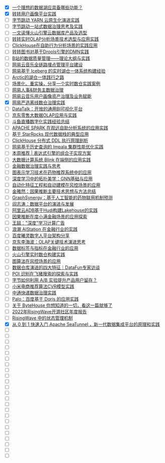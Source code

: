 - [x] [一个理想的数据湖应具备哪些功能？](https://smartsi.blog.csdn.net/article/details/132332451)
- [x] [转转用户画像平台实践](https://smartsi.blog.csdn.net/article/details/128339475)
- [ ] [字节跳动 YARN 云原生化演进实践](https://mp.weixin.qq.com/s/TFW6gumUXsL5BkgP5PIjGg)
- [ ] [字节跳动一站式数据治理思考及实践](https://mp.weixin.qq.com/s/HNb497p9KOnF3d49-F0A2g)
- [ ] [一文读懂火山引擎云数据库产品及选型](https://mp.weixin.qq.com/s/bwo9W4czm1_VHkL2K9nu5Q)
- [ ] [转转实时OLAP分析场景技术选型与应用实践](https://mp.weixin.qq.com/s/Rr_mOssKpdiht7SyVwGIQg)
- [ ] [ClickHouse在自助行为分析场景的实践应用](https://mp.weixin.qq.com/s/TQQqgF15Dct9w_86Rsbijg)
- [ ] [转转图书对基于Drools引擎的DMN实践](https://mp.weixin.qq.com/s/diFz2OkJHxvsANxl_N5leA)
- [ ] [B站的数据质量管理——理论大纲与实践](https://mp.weixin.qq.com/s/l9RV5MfnoaSMLaki0YEC9g)
- [ ] [网易云音乐全链路埋点管理平台建设](https://mp.weixin.qq.com/s/3O22GPGq6zoqEWJ8pLJlFQ)
- [ ] [网易基于 Iceberg 的实时湖仓一体系统构建经验](https://mp.weixin.qq.com/s/o_vDV0bsz1yircknJj_oqA)
- [ ] [Arctic的湖仓一体践行之路](https://mp.weixin.qq.com/s/23UTHsU5pmZpmCXe1oV_7Q)
- [ ] [场景化、重实操，分享一个实时数仓实践案例](https://mp.weixin.qq.com/s/21bokqPVj0twDGDMO12AiQ)
- [ ] [网易人事&财务主数据治理](https://mp.weixin.qq.com/s/w2ZxnwfB4nyMESXSvysfsw)
- [ ] [网易云音乐用户画像资产治理及业务赋能](https://mp.weixin.qq.com/s/5BWCGPmrRhNDeOwL44rbiQ)
- [x] [网易严选离线数仓治理实践](https://smartsi.blog.csdn.net/article/details/128927490)
- [ ] [DataTalk：开放的通用BI可视化平台](https://mp.weixin.qq.com/s/aC0LsddNfWLuSYZErvothg)
- [ ] [​京东零售大数据OLAP应用与实践](https://mp.weixin.qq.com/s/9RKTliadP04YYzLmQbEKjg)
- [ ] [斗鱼直播数字化实践经验总结](https://mp.weixin.qq.com/s/bj3TMI2DhkWqoNKbZMTrHw)
- [ ] [APACHE SPARK 在观远自助分析系统的应用实践](https://mp.weixin.qq.com/s/BXDUNTaISYUEkhRuK8jHHA)
- [ ] [基于 StarRocks 现代数据栈的典型应用](https://mp.weixin.qq.com/s/-AdnrTTMxdGAQqz-_W1oTQ)
- [ ] [ClickHouse 分布式 DDL 执行原理剖析](https://mp.weixin.qq.com/s/pLpXI53zcnRNRi531PVIgA)
- [ ] [网易基于历史查询的 Impala 集群性能优化实践](https://mp.weixin.qq.com/s/xba4hHxiYhksbJkSu5oeQQ)
- [ ] [本周推荐 | 表达式引擎的组合子实现方案](https://mp.weixin.qq.com/s/obGdHPbJlSwqqDk4-vtgZA)
- [ ] [大数据计算系统 Blink 在端侧的应用实践](https://mp.weixin.qq.com/s/BCYV8vbpCPBKQA-QiTf_3g)
- [ ] [金融数据治理实践与思考](https://mp.weixin.qq.com/s/ro63X47TzW39mJW9XBqSRQ)
- [ ] [​图表示学习技术在药物推荐系统中的应用](https://mp.weixin.qq.com/s/p1phl-EbmGDUshkNvbHVgw)
- [ ] [深度学习中的拓扑美学：GNN基础与应用](https://mp.weixin.qq.com/s/kHeAf8SCZvPzfNTTQYo5Uw)
- [ ] [自动化特征工程和自动建模在风控场景的应用](https://mp.weixin.qq.com/s/NwW1Fw4iinPdlEtHf-WizA)
- [ ] [金雅然：因果推断主要技术思想与方法总结](https://mp.weixin.qq.com/s/fLkuMyM86dSTtI8bBdutgw)
- [ ] [GraphSynergy：基于人工智能的药物联用机制预测](https://mp.weixin.qq.com/s/ZiOycIXzmWbwmr4Eigoq6g)
- [ ] [阎志涛：数据平台的演进与发展](https://mp.weixin.qq.com/s/Nj0DL-WBt30DgwYfQqcNZw)
- [ ] [阿里云ADB基于Hudi构建Lakehouse的实践](https://mp.weixin.qq.com/s/3tBsbWX4oqOTeMd-N0T2fw)
- [ ] [因果推断在度小满金融场景的应用探索](https://mp.weixin.qq.com/s/jZbSTKSC0G1VC6qz0VaVfA)
- [ ] [王喆："深度"学习计算广告](https://mp.weixin.qq.com/s/jbgDCSnPRQhOx7XS7M2hGg)
- [ ] [浪潮 AIStation 在金融行业的实践](https://mp.weixin.qq.com/s/Huu9B_p7dRtsYD6KOlYdjA)
- [ ] [百度曦灵数字人平台架构分享](https://mp.weixin.qq.com/s/xjeS-Gl4wip7-Zgr4OeH4A)
- [ ] [京东李海波：OLAP关键技术演进思考](https://mp.weixin.qq.com/s/ORPob1cGRjKCMeupb-bgDw)
- [ ] [数据标签与指标在金融行业的应用](https://mp.weixin.qq.com/s/CLce1oeAgbKRl8emEzROow)
- [ ] [火山引擎实时数仓构建实践](https://mp.weixin.qq.com/s/OYtHE2Rkb_xmD8c6Vwqatw)
- [ ] [图算法在风控场景的应用](https://mp.weixin.qq.com/s/opUSv68huVn0qznkCHJZBQ)
- [ ] [数据仓库演进的四大特征｜DataFun专家访谈](https://mp.weixin.qq.com/s/PKDhFulRNwfCeojuP7s5fg)
- [ ] [POI 识别在飞猪搜索的探索与实践](https://mp.weixin.qq.com/s/D1Ok5qS7X_iE-Bj4J2mIsA)
- [ ] [字节如何利用 A/B 实验提升产品用户留存？](https://mp.weixin.qq.com/s/TD8BaqvLfYoox9KR2oahzA)
- [ ] [小米电商推荐算法CVR模型实践](https://mp.weixin.qq.com/s/dByUTt6PloT0FS3_jxjQag)
- [ ] [中通快递数据治理实践](https://mp.weixin.qq.com/s/KuztBzMyzPfutffIwcZSbw)
- [ ] [Palo：百度基于 Doris 的应用实践](https://mp.weixin.qq.com/s/mNfjh1Wa3k5mepwcP9vbcA)
- [ ] [关于 ByteHouse 你想知道的一切，看这一篇就够了](https://mp.weixin.qq.com/s/PqG9id8ouj6dX1hv2orC7w)
- [ ] [2022年RisingWave开源社区年度报告](https://mp.weixin.qq.com/s/gWZS-CzdWGVxVkwmYDnkyQ)
- [ ] [RisingWave 中的状态管理机制](https://mp.weixin.qq.com/s/L6PJk-yECTv6xRtUQWIh_Q)
- [x] [从 0 到 1 快速入门 Apache SeaTunnel ，新一代数据集成平台的原理和实践](https://smartsi.blog.csdn.net/article/details/140090859)
- [ ] []()
- [ ] []()
- [ ] []()
- [ ] []()
- [ ] []()
- [ ] []()
- [ ] []()
- [ ] []()
- [ ] []()
- [ ] []()
- [ ] []()
- [ ] []()
- [ ] []()
- [ ] []()
- [ ] []()
- [ ] []()
- [ ] []()
- [ ] []()
- [ ] []()
- [ ] []()
- [ ] []()
- [ ] []()
- [ ] []()
